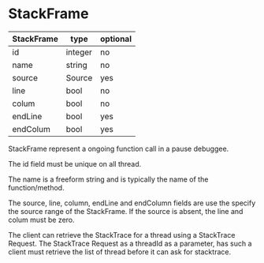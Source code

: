 # StackFrame

| StackFrame | type    | optional |
| ---------- | ------- | -------- |
| id         | integer | no       |
| name       | string  | no       |
| source     | Source  | yes      |
| line       | bool    | no       |
| colum      | bool    | no       |
| endLine    | bool    | yes      |
| endColum   | bool    | yes      |

StackFrame represent a ongoing function call in a pause debuggee.

The id field must be unique on all thread.

The name is a freeform string and is typically the name of the function/method.

The source, line, column, endLine and endColumn fields are use the specify the source range of the StackFrame.
If the source is absent, the line and colum must be zero.

The client can retrieve the StackTrace for a thread using a StackTrace Request.
The StackTrace Request as a threadId as a parameter, has such a client must retrieve the list of thread before it can ask for stacktrace.
